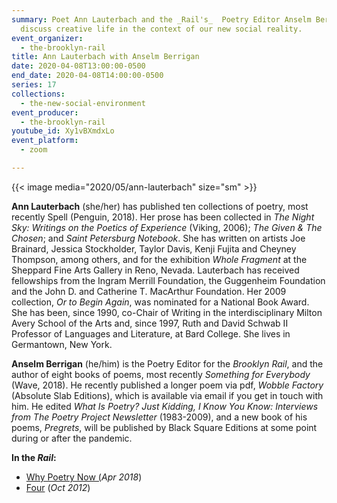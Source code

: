 ```yaml
---
summary: Poet Ann Lauterbach and the _Rail's_  Poetry Editor Anselm Berrigan
  discuss creative life in the context of our new social reality.
event_organizer:
  - the-brooklyn-rail
title: Ann Lauterbach with Anselm Berrigan
date: 2020-04-08T13:00:00-0500
end_date: 2020-04-08T14:00:00-0500
series: 17
collections:
  - the-new-social-environment
event_producer:
  - the-brooklyn-rail
youtube_id: Xy1vBXmdxLo
event_platform:
  - zoom

---
```


{{< image media="2020/05/ann-lauterbach" size="sm" >}}

**Ann Lauterbach**  (she/her) has published ten collections of poetry, most recently Spell (Penguin, 2018). Her prose has been collected in *The Night Sky: Writings on the Poetics of Experience* (Viking, 2006); *The Given & The Chosen*; and *Saint Petersburg Notebook*. She has written on artists Joe Brainard, Jessica Stockholder, Taylor Davis, Kenji Fujita and Cheyney Thompson, among others, and for the exhibition *Whole Fragment* at the Sheppard Fine Arts Gallery in Reno, Nevada. Lauterbach has received fellowships from the Ingram Merrill Foundation, the Guggenheim Foundation and the John D. and Catherine T. MacArthur Foundation. Her 2009 collection, *Or to Begin Again*, was nominated for a National Book Award. She has been, since 1990, co-Chair of Writing in the interdisciplinary Milton Avery School of the Arts and, since 1997, Ruth and David Schwab II Professor of Languages and Literature, at Bard College. She lives in Germantown, New York.

**Anselm Berrigan** (he/him) is the Poetry Editor for the _Brooklyn Rail_, and the author of eight books of poems, most recently *Something for Everybody* (Wave, 2018). He recently published a longer poem via pdf, *Wobble Factory* (Absolute Slab Editions), which is available via email if you get in touch with him. He edited *What Is Poetry? Just Kidding, I Know You Know: Interviews from The Poetry Project Newsletter* (1983-2009), and a new book of his poems, *Pregrets*, will be published by Black Square Editions at some point during or after the pandemic.

**In the _Rail_:**

-   [Why Poetry Now (](https://brooklynrail.org/2018/04/editorsmessage/Why-Poetry-Now-April2018)_Apr 2018_)
-   [Four](https://brooklynrail.org/2012/10/poetry/four-lauterbach-oct2012)  (_Oct 2012_)
